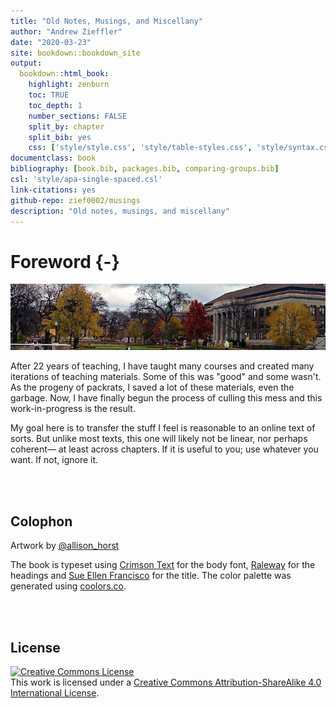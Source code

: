 ```yaml
--- 
title: "Old Notes, Musings, and Miscellany"
author: "Andrew Zieffler"
date: "2020-03-23"
site: bookdown::bookdown_site
output: 
  bookdown::html_book:
    highlight: zenburn
    toc: TRUE
    toc_depth: 1
    number_sections: FALSE
    split_by: chapter
    split_bib: yes
    css: ['style/style.css', 'style/table-styles.css', 'style/syntax.css', 'style/navbar.css']
documentclass: book
bibliography: [book.bib, packages.bib, comparing-groups.bib]
csl: 'style/apa-single-spaced.csl'
link-citations: yes
github-repo: zief0002/musings
description: "Old notes, musings, and miscellany"
---
```




              
              






# Foreword {-}

<img src="figs/umn-building-fall.jpg" class="cover" />

After 22 years of teaching, I have taught many courses and created many iterations of teaching materials. Some of this was "good" and some wasn't. As the progeny of packrats, I saved a lot of these materials, even the garbage. Now, I have finally begun the process of culling this mess and this work-in-progress is the result.

My goal here is to transfer the stuff I feel is reasonable to an online text of sorts. But unlike most texts, this one will likely not be linear, nor perhaps coherent&mdash; at least across chapters. If it is useful to you; use whatever you want. If not, ignore it.


<!-- ## Table Test -->

<!-- ```{r echo=FALSE, message=FALSE, warning=FALSE} -->
<!-- # Load libraries -->
<!-- library(knitr) -->
<!-- library(kableExtra) -->
<!-- library(tidyverse) -->

<!-- data.frame( -->
<!--   Measure = c("Peer rating", "Acceptance rate for Ph.D. students", "Enrollment",  -->
<!--               "GRE score (verbal)", "GRE score (quantitative)"), -->
<!--   Mean = c(3.3, 40.1, 969.8, 154.9, 151.0), -->
<!--   SD = c(0.5, 20.2, 664.9, 3.7, 4.4) -->
<!-- ) %>% -->
<!--   kable( -->
<!--     format = "html", -->
<!--     escape = FALSE, -->
<!--     col.names = c("Measure", "*M*", "*SD*"), -->
<!--     align = c("l", "c", "c"), -->
<!--     caption = "<br/>Means and Standard Deviations for Five Measures of Graduate Programs of Education", -->
<!--     table.attr = "style='width:60%;'" -->
<!--     ) %>% -->
<!--   kable_styling() %>% -->
<!--   row_spec(row = 0, align = "c") -->
<!-- ``` -->

<!-- ## Figure Test -->

<!-- ```{r message=FALSE, echo=FALSE, fig.topcaption=TRUE, fig.cap='Histogram of the age distribution.', fig.width=5, fig.height=4} -->
<!-- # Import data -->
<!-- vlss = read_csv("https://raw.githubusercontent.com/zief0002/musings/master/data/vlss-age.csv") -->

<!-- ggplot(data = vlss, aes(x = Age)) + -->
<!--   geom_histogram(color = "black", fill = "skyblue") + -->
<!--   theme_bw() -->
<!-- ``` -->

<br /><br />

## Colophon

Artwork by [&commat;allison_horst](https://twitter.com/allison_horst)

The book is typeset using [Crimson Text](https://fonts.google.com/specimen/Crimson+Text) for the body font, [Raleway](https://fonts.google.com/specimen/Raleway) for the headings and [Sue Ellen Francisco](https://fonts.google.com/specimen/Sue+Ellen+Francisco) for the title. The color palette was generated using [coolors.co](https://coolors.co/).

<br /><br />

## License

<a rel="license" href="http://creativecommons.org/licenses/by-sa/4.0/"><img alt="Creative Commons License" style="border-width:0" src="https://i.creativecommons.org/l/by-sa/4.0/88x31.png" class="center-image" /></a><br />This work is licensed under a <a rel="license" href="http://creativecommons.org/licenses/by-sa/4.0/">Creative Commons Attribution-ShareAlike 4.0 International License</a>.

